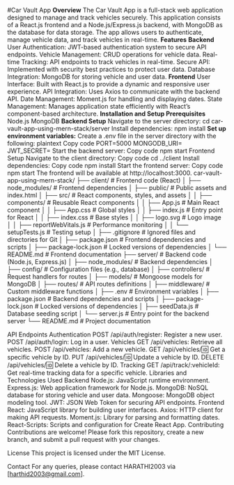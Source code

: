 #Car Vault App
**Overview**
The Car Vault App is a full-stack web application designed to manage and track vehicles securely. This application consists of a React.js frontend and a Node.js/Express.js backend, with MongoDB as the database for data storage. The app allows users to authenticate, manage vehicle data, and track vehicles in real-time.
**Features**
**Backend**
User Authentication: JWT-based authentication system to secure API endpoints.
Vehicle Management: CRUD operations for vehicle data.
Real-time Tracking: API endpoints to track vehicles in real-time.
Secure API: Implemented with security best practices to protect user data.
Database Integration: MongoDB for storing vehicle and user data.
**Frontend**
User Interface: Built with React.js to provide a dynamic and responsive user experience.
API Integration: Uses Axios to communicate with the backend API.
Date Management: Moment.js for handling and displaying dates.
State Management: Manages application state efficiently with React’s component-based architecture.
**Installation and Setup
Prerequisites**
Node.js
MongoDB
**Backend Setup**
Navigate to the server directory:
cd car-vault-app-using-mern-stack/server
Install dependencies:
npm install
**Set up environment variables:**
Create a .env file in the server directory with the following:
plaintext
Copy code
PORT=5000
MONGODB_URI=<your-mongodb-connection-string>
JWT_SECRET=<your-jwt-secret>
Start the backend server:
Copy code
npm start
Frontend Setup
Navigate to the client directory:
Copy code
cd ../client
Install dependencies:
Copy code
npm install
Start the frontend server:
Copy code
npm start
The frontend will be available at http://localhost:3000.
car-vault-app-using-mern-stack/
├── client/                    # Frontend code (React)
│   ├── node_modules/          # Frontend dependencies
│   ├── public/                # Public assets and index.html
│   ├── src/                   # React components, styles, and assets
│   │   ├── components/        # Reusable React components
│   │   ├── App.js             # Main React component
│   │   ├── App.css            # Global styles
│   │   ├── index.js           # Entry point for React
│   │   ├── index.css          # Base styles
│   │   ├── logo.svg           # Logo image
│   │   ├── reportWebVitals.js # Performance monitoring
│   │   └── setupTests.js      # Testing setup
│   ├── .gitignore             # Ignored files and directories for Git
│   ├── package.json           # Frontend dependencies and scripts
│   ├── package-lock.json      # Locked versions of dependencies
│   └── README.md              # Frontend documentation
├── server/                    # Backend code (Node.js, Express.js)
│   ├── node_modules/          # Backend dependencies
│   ├── config/                # Configuration files (e.g., database)
│   ├── controllers/           # Request handlers for routes
│   ├── models/                # Mongoose models for MongoDB
│   ├── routes/                # API routes definitions
│   ├── middleware/            # Custom middleware functions
│   ├── .env                   # Environment variables
│   ├── package.json           # Backend dependencies and scripts
│   ├── package-lock.json      # Locked versions of dependencies
│   ├── seedData.js            # Database seeding script
│   └── server.js              # Entry point for the backend server
└── README.md                  # Project documentation

API Endpoints
Authentication
POST /api/auth/register: Register a new user.
POST /api/auth/login: Log in a user.
Vehicles
GET /api/vehicles: Retrieve all vehicles.
POST /api/vehicles: Add a new vehicle.
GET /api/vehicles/:id: Get a specific vehicle by ID.
PUT /api/vehicles/:id: Update a vehicle by ID.
DELETE /api/vehicles/:id: Delete a vehicle by ID.
Tracking
GET /api/track/:vehicleId: Get real-time tracking data for a specific vehicle.
Libraries and Technologies Used
Backend
Node.js: JavaScript runtime environment.
Express.js: Web application framework for Node.js.
MongoDB: NoSQL database for storing vehicle and user data.
Mongoose: MongoDB object modeling tool.
JWT: JSON Web Token for securing API endpoints.
Frontend
React: JavaScript library for building user interfaces.
Axios: HTTP client for making API requests.
Moment.js: Library for parsing and formatting dates.
React-Scripts: Scripts and configuration for Create React App.
Contributing
Contributions are welcome! Please fork this repository, create a new branch, and submit a pull request with your changes.

License
This project is licensed under the MIT License.

Contact
For any queries, please contact HARATHI2003 via [harthid2003@gmail.com].
